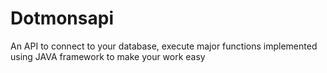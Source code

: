 # Dotmonsapi
An API to connect to your database, execute major functions implemented using JAVA framework to make your work easy
